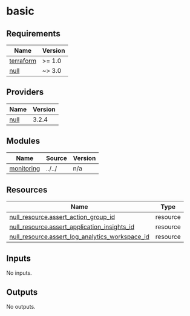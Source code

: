 # basic

<!-- BEGIN_TF_DOCS -->
## Requirements

| Name | Version |
|------|---------|
| <a name="requirement_terraform"></a> [terraform](#requirement\_terraform) | >= 1.0 |
| <a name="requirement_null"></a> [null](#requirement\_null) | ~> 3.0 |

## Providers

| Name | Version |
|------|---------|
| <a name="provider_null"></a> [null](#provider\_null) | 3.2.4 |

## Modules

| Name | Source | Version |
|------|--------|---------|
| <a name="module_monitoring"></a> [monitoring](#module\_monitoring) | ../../ | n/a |

## Resources

| Name | Type |
|------|------|
| [null_resource.assert_action_group_id](https://registry.terraform.io/providers/hashicorp/null/latest/docs/resources/resource) | resource |
| [null_resource.assert_application_insights_id](https://registry.terraform.io/providers/hashicorp/null/latest/docs/resources/resource) | resource |
| [null_resource.assert_log_analytics_workspace_id](https://registry.terraform.io/providers/hashicorp/null/latest/docs/resources/resource) | resource |

## Inputs

No inputs.

## Outputs

No outputs.
<!-- END_TF_DOCS -->
